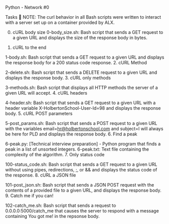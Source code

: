 Python - Network #0

Tasks 📃
NOTE: The curl behavior in all Bash scripts were written to interact with a server set up on a container provided by ALX.

0. cURL body size 0-body_size.sh: Bash script that sends a GET request to a given URL and displays the size of the response body in bytes.

1. cURL to the end

1-body.sh: Bash script that sends a GET request to a given URL and displays the response body for a 200 status code response.
2. cURL Method

2-delete.sh: Bash script that sends a DELETE request to a given URL and displays the response body.
3. cURL only methods

3-methods.sh: Bash script that displays all HTTP methods the server of a given URL will accept.
4. cURL headers

4-header.sh: Bash script that sends a GET request to a given URL with a header variable X-HolbertonSchool-User-Id=98 and displays the response body.
5. cURL POST parameters

5-post_params.sh: Bash script that sends a POST request to a given URL with the variables email=hr@holbertonschool.com and subject=I will always be here for PLD and displays the response body.
6. Find a peak

6-peak.py: [Technical interview preparation] - Python program that finds a peak in a list of unsorted integers.
6-peak.txt: Text file containing the complexity of the algorithm.
7. Only status code

100-status_code.sh: Bash script that sends a GET request to a given URL without using pipes, redirections, ;, or && and displays the status code of the response.
8. cURL a JSON file

101-post_json.sh: Bash script that sends a JSON POST request with the contents of a provided file to a given URL, and displays the response body.
9. Catch me if you can!

102-catch_me.sh: Bash script that sends a request to 0.0.0.0:5000/catch_me that causes the server to respond with a message containing You got me! in the repsonse body.

